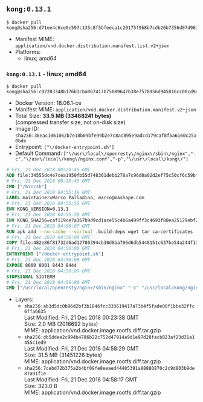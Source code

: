## `kong:0.13.1`

```console
$ docker pull kong@sha256:d71ee4c6ce0c597c135c8f5bfeeca1c20175f9b8b7cdb26b7356d07d9816c218
```

-	Manifest MIME: `application/vnd.docker.distribution.manifest.list.v2+json`
-	Platforms:
	-	linux; amd64

### `kong:0.13.1` - linux; amd64

```console
$ docker pull kong@sha256:c92283348b176b1cba067417b75089647b38e7578956d945816cc00cd94e7de4
```

-	Docker Version: 18.06.1-ce
-	Manifest MIME: `application/vnd.docker.distribution.manifest.v2+json`
-	Total Size: **33.5 MB (33468241 bytes)**  
	(compressed transfer size, not on-disk size)
-	Image ID: `sha256:36eac1061062b7e18b09bfe99b2e7c8ac895e9adcd179caf8f5a6160c25a0bde`
-	Entrypoint: `["\/docker-entrypoint.sh"]`
-	Default Command: `["\/usr\/local\/openresty\/nginx\/sbin\/nginx","-c","\/usr\/local\/kong\/nginx.conf","-p","\/usr\/local\/kong\/"]`

```dockerfile
# Fri, 21 Dec 2018 00:20:45 GMT
ADD file:34555dc4e7cea1950fb55d748361debb278a7c96d0a02d2ef75c50cf6c59bfe7 in / 
# Fri, 21 Dec 2018 00:20:45 GMT
CMD ["/bin/sh"]
# Fri, 21 Dec 2018 04:55:39 GMT
LABEL maintainer=Marco Palladino, marco@mashape.com
# Fri, 21 Dec 2018 04:55:58 GMT
ENV KONG_VERSION=0.13.1
# Fri, 21 Dec 2018 04:55:58 GMT
ENV KONG_SHA256=caf119ce7a367b9d9cd1ace55c4b6a499ff3c4693f80ea25129ebf2da0373fcc
# Fri, 21 Dec 2018 04:56:07 GMT
RUN apk add --no-cache --virtual .build-deps wget tar ca-certificates 	&& apk add --no-cache libgcc openssl pcre perl tzdata curl 	&& wget -O kong.tar.gz "https://bintray.com/kong/kong-community-edition-alpine-tar/download_file?file_path=kong-community-edition-$KONG_VERSION.apk.tar.gz" 	&& echo "$KONG_SHA256 *kong.tar.gz" | sha256sum -c - 	&& tar -xzf kong.tar.gz -C /tmp 	&& rm -f kong.tar.gz 	&& cp -R /tmp/usr / 	&& rm -rf /tmp/usr 	&& cp -R /tmp/etc / 	&& rm -rf /tmp/etc 	&& apk del .build-deps
# Fri, 21 Dec 2018 04:56:08 GMT
COPY file:482e86f81732d6ad12780394cb30d8ba706d6db5448151c637be54a244f1388f in /docker-entrypoint.sh 
# Fri, 21 Dec 2018 04:56:08 GMT
ENTRYPOINT ["/docker-entrypoint.sh"]
# Fri, 21 Dec 2018 04:56:08 GMT
EXPOSE 8000 8001 8443 8444
# Fri, 21 Dec 2018 04:56:09 GMT
STOPSIGNAL SIGTERM
# Fri, 21 Dec 2018 04:56:09 GMT
CMD ["/usr/local/openresty/nginx/sbin/nginx" "-c" "/usr/local/kong/nginx.conf" "-p" "/usr/local/kong/"]
```

-	Layers:
	-	`sha256:ab3d5dc0b96d2bf3b1046fcc333619417a73b4f5fade00f1bbe32ffc6ffa6635`  
		Last Modified: Fri, 21 Dec 2018 00:23:38 GMT  
		Size: 2.0 MB (2016692 bytes)  
		MIME: application/vnd.docker.image.rootfs.diff.tar.gzip
	-	`sha256:db5ddee2c994b4786b22c752d47914a9d1e97d28facb823af23d31a1455c1ed9`  
		Last Modified: Fri, 21 Dec 2018 04:58:29 GMT  
		Size: 31.5 MB (31451226 bytes)  
		MIME: application/vnd.docker.image.rootfs.diff.tar.gzip
	-	`sha256:7cebd72b375a2b4bf09fe8eeaed44485391a88880870c2c9d803b9de87a91f1e`  
		Last Modified: Fri, 21 Dec 2018 04:58:17 GMT  
		Size: 323.0 B  
		MIME: application/vnd.docker.image.rootfs.diff.tar.gzip
